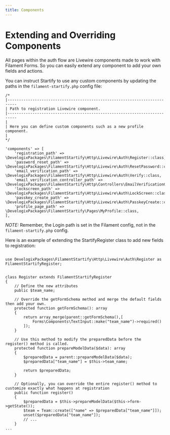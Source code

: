 ```yaml
---
title: Components
---
```


# Extending and Overriding Components

All pages within the auth flow are Livewire components made to work with Filament Forms.
So you can easily extend any component to add your own fields and actions.

You can instruct Startify to use any custom components by updating the paths in the ``filament-startify.php`` config file:

```php:no-line-numbers
/*
|--------------------------------------------------------------------------
| Path to registration Livewire component.
|--------------------------------------------------------------------------
|
| Here you can define custom components such as a new profile component.
|
*/

'components' => [
    'registration_path' => \DevelogixPackages\FilamentStartify\Http\Livewire\Auth\Register::class,
    'password_reset_path' => \DevelogixPackages\FilamentStartify\Http\Livewire\Auth\ResetPassword::class,
    'email_verification_path' => \DevelogixPackages\FilamentStartify\Http\Livewire\Auth\Verify::class,
    'email_verification_controller_path' => \DevelogixPackages\FilamentStartify\Http\Controllers\EmailVerificationController::class,
    'lockscreen_path' => \DevelogixPackages\FilamentStartify\Http\Livewire\Auth\LockScreen::class,
    'passkey_create_path' => \DevelogixPackages\FilamentStartify\Http\Livewire\Auth\PasskeyCreate::class,
    'profile_page_path' => \DevelogixPackages\FilamentStartify\Pages\MyProfile::class,
],
```

*NOTE:* Remember, the Login path is set in the Filament config, not in the ``filament-startify.php`` config.

Here is an example of extending the StartifyRegister class to add new fields to registration:

```php:no-line-numbers

use DevelogixPackages\FilamentStartify\Http\Livewire\Auth\Register as FilamentStartifyRegister;


class Register extends FilamentStartifyRegister
{
    // Define the new attributes
    public $team_name;
    
    // Override the getFormSchema method and merge the default fields then add your own.
    protected function getFormSchema(): array
    {
        return array_merge(parent::getFormSchema(),[
            Forms\Components\TextInput::make("team_name")->required()
        ]);
    }
    
    // Use this method to modify the preparedData before the register() method is called.
    protected function prepareModelData($data): array
    {
        $preparedData = parent::prepareModelData($data);
        $preparedData["team_name"] = $this->team_name;

        return $preparedData;
    }
    
    // Optionally, you can override the entire register() method to customize exactly what happens at registration
    public function register()
    {
        $preparedData = $this->prepareModelData($this->form->getState());
        $team = Team::create(["name" => $preparedData["team_name"]]);
        unset($preparedData["team_name"]);
        // ...
    }
...
```
